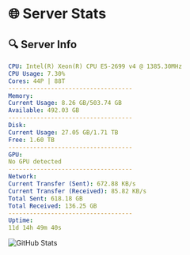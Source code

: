 # 🌐 Server Stats
## 🔍 Server Info
```yaml
CPU: Intel(R) Xeon(R) CPU E5-2699 v4 @ 1385.30MHz
CPU Usage: 7.30%
Cores: 44P | 88T
-----------------------------------
Memory:
Current Usage: 8.26 GB/503.74 GB
Available: 492.03 GB
-----------------------------------
Disk:
Current Usage: 27.05 GB/1.71 TB
Free: 1.60 TB
-----------------------------------
GPU:
No GPU detected
-----------------------------------
Network:
Current Transfer (Sent): 672.88 KB/s
Current Transfer (Received): 85.82 KB/s
Total Sent: 618.18 GB
Total Received: 136.25 GB
-----------------------------------
Uptime:
11d 14h 49m 40s
```
![GitHub Stats](https://img.shields.io/badge/Updated-2025-05-01_07:58:28-blue)